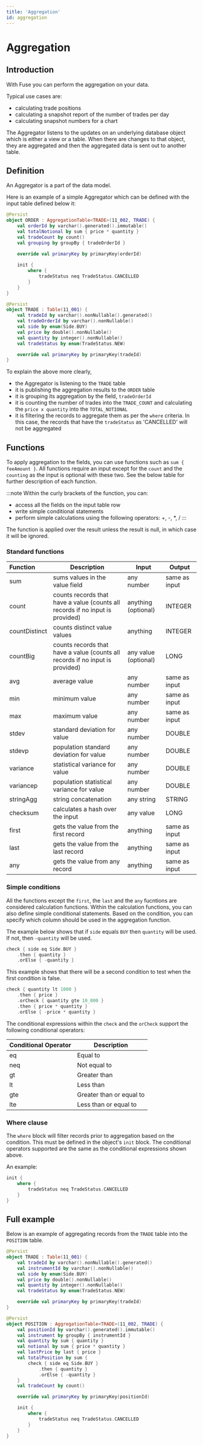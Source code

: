 ```yaml
---
title: 'Aggregation'
id: aggregation
---
```


# Aggregation

## Introduction

With Fuse you can perform the aggregation on your data.

Typical use cases are:

- calculating trade positions
- calculating a snapshot report of the number of trades per day
- calculating snapshot numbers for a chart

The Aggregator listens to the updates on an underlying database object which is either a view or a table. When there are changes to that object, they are aggregated and then the aggregated data is sent out to another table.

## Definition

An Aggregator is a part of the data model.

Here is an example of a simple Aggregator which can be defined with the input table defined below it:

```kotlin
@Persist
object ORDER : AggregationTable<TRADE>(11_002, TRADE) {
    val orderId by varchar().generated().immutable()
    val totalNotional by sum { price * quantity }
    val tradeCount by count()
    val grouping by groupBy { tradeOrderId }

    override val primaryKey by primaryKey(orderId)
    
    init {
        where {
            tradeStatus neq TradeStatus.CANCELLED
        }
    }
}

@Persist
object TRADE : Table(11_001) {
    val tradeId by varchar().nonNullable().generated()
    val tradeOrderId by varchar().nonNullable()
    val side by enum(Side.BUY)
    val price by double().nonNullable()
    val quantity by integer().nonNullable()
    val tradeStatus by enum(TradeStatus.NEW)

    override val primaryKey by primaryKey(tradeId)
}
```

To explain the above more clearly,

- the Aggregator is listening to the `TRADE` table
- it is publishing the aggregation results to the `ORDER` table
- it is grouping its aggregation by the field, `tradeOrderId`
- it is counting the number of trades into the `TRADE_COUNT` and calculating the `price x quantity` into the `TOTAL_NOTIONAL`
- it is filtering the records to aggregate them as per the `where` criteria. In this case, the records that have the `tradeStatus` as 'CANCELLED' will not be   aggregated

## Functions

To apply aggregation to the fields, you can use functions such as `sum { feeAmount }`. All functions require an input except for  the `count` and the `counting` as the input is optional with these two. See the below table for further description of each function.

:::note
Within the curly brackets of the function, you can:
- access all the fields on the input table row
- write simple conditional statements
- perform simple calculations using the following operators: +, -, *, /
:::

The function is applied over the result unless the result is null, in which case it will be ignored.

### Standard functions

| Function      | Description                                                                    | Input                 | Output        |
|:--------------|--------------------------------------------------------------------------------|-----------------------|---------------|
| sum           | sums values in the value field                                                 | any number            | same as input |
| count         | counts records that have a value (counts all records if no input is provided)  | anything (optional)   | INTEGER       |
| countDistinct | counts distinct value values                                                   | anything              | INTEGER       |
| countBig      | counts records that have a value (counts all records if no input is provided)  | any value (optional)  | LONG          |
| avg           | average value                                                                  | any number            | same as input |
| min           | minimum value                                                                  | any number            | same as input |
| max           | maximum value                                                                  | any number            | same as input |
| stdev         | standard deviation for value                                                   | any number            | DOUBLE        |
| stdevp        | population standard deviation for value                                        | any number            | DOUBLE        |
| variance      | statistical variance for value                                                 | any number            | DOUBLE        |
| variancep     | population statistical variance for value                                      | any number            | DOUBLE        |
| stringAgg     | string concatenation                                                           | any string            | STRING        |
| checksum      | calculates a hash over the input                                               | any value             | LONG          |
| first         | gets the value from the first record                                           | anything              | same as input |
| last          | gets the value from the last record                                            | anything              | same as input |
| any           | gets the value from any record                                                 | anything              | same as input |

### Simple conditions

All the functions except the `first`, the `last` and the `any` fucntions are considered calculation functions. Within the calculation functions, you can also define simple conditional statements.
Based on the condition, you can specify which column should be used in the aggregation function.

The example below shows that if `side` equals `BUY` then `quantity` will be used. If not, then `-quantity` will be used.
```kotlin
check { side eq Side.BUY }
    .then { quantity }
    .orElse { -quantity }
```

This example shows that there will be a second condition to test when the first condition is false.
```kotlin
check { quantity lt 1000 }
    .then { price }
    .orCheck { quantity gte 10_000 }
    .then { price * quantity }
    .orElse { -price * quantity }
```

The conditional expressions within the `check` and the `orCheck` support the following conditional operators:

| Conditional Operator | Description              |
|:---------------------|--------------------------|
| eq                   | Equal to                 |
| neq                  | Not equal to             |
| gt                   | Greater than             |
| lt                   | Less than                |
| gte                  | Greater than or equal to |
| lte                  | Less than or equal to    |

### Where clause

The `where` block will filter records prior to aggregation based on the condition. This must be defined in the object's `init` block.
The conditional operators supported are the same as the conditional expressions shown above.

An example:
```kotlin
init {
    where {
        tradeStatus neq TradeStatus.CANCELLED
    }
}
```

## Full example

Below is an example of aggregating records from the `TRADE` table into the `POSITION` table. 

```kotlin
@Persist
object TRADE : Table(11_001) {
    val tradeId by varchar().nonNullable().generated()
    val instrumentId by varchar().nonNullable()
    val side by enum(Side.BUY)
    val price by double().nonNullable()
    val quantity by integer().nonNullable()
    val tradeStatus by enum(TradeStatus.NEW)

    override val primaryKey by primaryKey(tradeId)
}

@Persist
object POSITION : AggregationTable<TRADE>(11_002, TRADE) {
    val positionId by varchar().generated().immutable()
    val instrument by groupBy { instrumentId }
    val quantity by sum { quantity }
    val notional by sum { price * quantity }
    val lastPrice by last { price }
    val totalPosition by sum {
        check { side eq Side.BUY }
            .then { quantity }
            .orElse { -quantity }
    }
    val tradeCount by count()

    override val primaryKey by primaryKey(positionId)

    init {
        where {
            tradeStatus neq TradeStatus.CANCELLED
        }
    }
}
```

